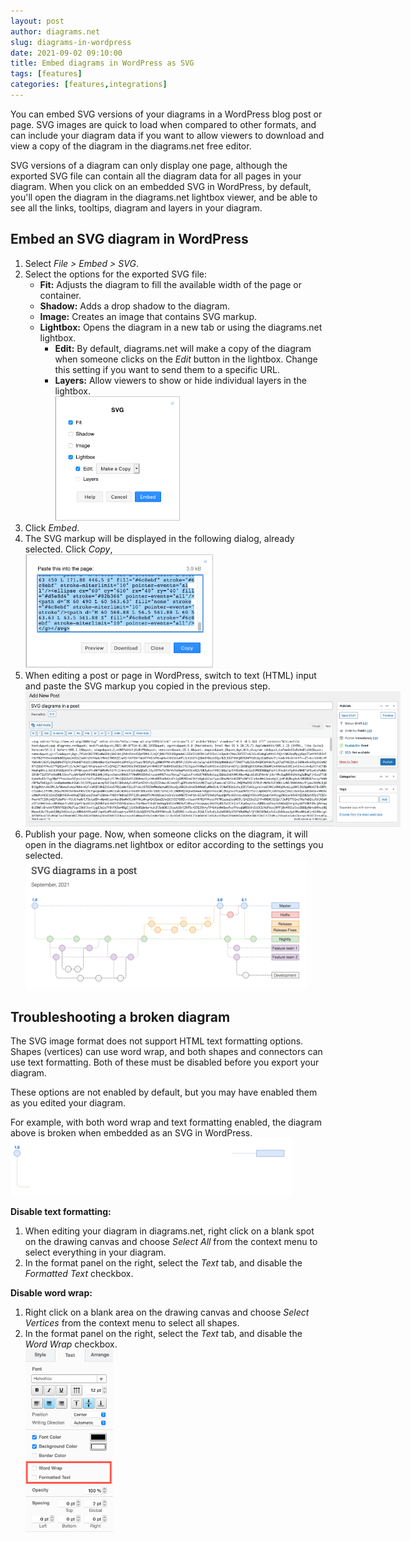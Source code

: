 ```yaml
---
layout: post
author: diagrams.net
slug: diagrams-in-wordpress
date: 2021-09-02 09:10:00
title: Embed diagrams in WordPress as SVG
tags: [features]
categories: [features,integrations]
---
```


You can embed SVG versions of your diagrams in a WordPress blog post or page. SVG images are quick to load when compared to other formats, and can include your diagram data if you want to allow viewers to download and view a copy of the diagram in the diagrams.net free editor.

SVG versions of a diagram can only display one page, although the exported SVG file can contain all the diagram data for all pages in your diagram. When you click on an embedded SVG in WordPress, by default, you'll open the diagram in the diagrams.net lightbox viewer, and be able to see all the links, tooltips, diagram and layers in your diagram.

## Embed an SVG diagram in WordPress

1. Select _File > Embed > SVG_.
2. Select the options for the exported SVG file:
   * **Fit:** Adjusts the diagram to fill the available width of the page or container.
   * **Shadow:** Adds a drop shadow to the diagram.
   * **Image:** Creates an image that contains SVG markup.
   * **Lightbox:** Opens the diagram in a new tab or using the diagrams.net lightbox.
      * **Edit:** By default, diagrams.net will make a copy of the diagram when someone clicks on the _Edit_ button in the lightbox. Change this setting if you want to send them to a specific URL.
      * **Layers:** Allow viewers to show or hide individual layers in the lightbox.
    <br /><img src="/assets/img/blog/embed-svg.png" style="width=100%;max-width:200px;height:auto;" alt="Options available when you export your diagram to embeddable SVG markup">
3. Click _Embed_.
4. The SVG markup will be displayed in the following dialog, already selected. Click _Copy_, 
<br /><img src="/assets/img/blog/embed-svg-copy.png" style="width=100%;max-width:300px;height:auto;" alt="Copy the embeddable SVG markup">
5. When editing a post or page in WordPress, switch to text (HTML) input and paste the SVG markup you copied in the previous step. 
<br /><img src="/assets/img/blog/wordpress-svg-embed.png" style="width=100%;max-width:600px;height:auto;" alt="Paste the SVG markup into the text or HTML view of your WordPress page or blog post">
6. Publish your page. Now, when someone clicks on the diagram, it will open in the diagrams.net lightbox or editor according to the settings you selected. 
<br /><img src="/assets/img/blog/wordpress-embedded-svg.png" style="width=100%;max-width:450px;height:auto;" alt="When viewers click on the embedded SVG in your WordPress page, they will be taken to the diagrams.net lightbox or editor">






## Troubleshooting a broken diagram

The SVG image format does not support HTML text formatting options. Shapes (vertices) can use word wrap, and both shapes and connectors can use text formatting. Both of these must be disabled before you export your diagram.

These options are not enabled by default, but you may have enabled them as you edited your diagram.

For example, with both word wrap and text formatting enabled, the diagram above is broken when embedded as an SVG in WordPress.
<br /><img src="/assets/img/blog/wordpress-embed-broken-svg.png" style="width=100%;max-width:450px;height:auto;" alt="Make sure you disable word wrap and text formatting to get a clean SVG">

**Disable text formatting:** 

1. When editing your diagram in diagrams.net, right click on a blank spot on the drawing canvas and choose _Select All_ from the context menu to select everything in your diagram. 
2. In the format panel on the right, select the _Text_ tab, and disable the _Formatted Text_ checkbox. 

**Disable word wrap:** 

1. Right click on a blank area on the drawing canvas and choose _Select Vertices_ from the context menu to select all shapes. 
2. In the format panel on the right, select the _Text_ tab, and disable the _Word Wrap_ checkbox.
<br /><img src="/assets/img/blog/text-tab-word-wrap-formatted-text.png" style="width=100%;max-width:140px;height:auto;" alt="Disable word wrap and formatted text when you export or embed your diagram as an SVG image">